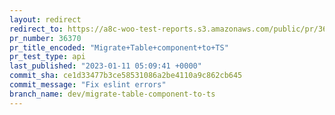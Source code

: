 ```yaml
---
layout: redirect
redirect_to: https://a8c-woo-test-reports.s3.amazonaws.com/public/pr/36370/api/index.html
pr_number: 36370
pr_title_encoded: "Migrate+Table+component+to+TS"
pr_test_type: api
last_published: "2023-01-11 05:09:41 +0000"
commit_sha: ce1d33477b3ce58531086a2be4110a9c862cb645
commit_message: "Fix eslint errors"
branch_name: dev/migrate-table-component-to-ts
---
```

